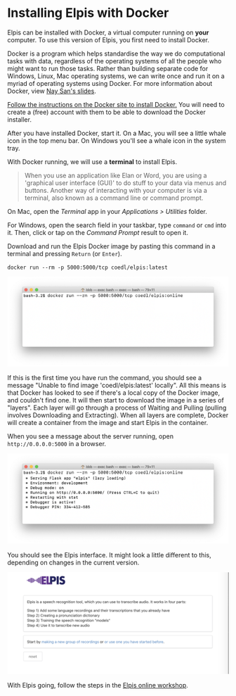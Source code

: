 # Installing Elpis with Docker

Elpis can be installed with Docker, a virtual computer running on **your** computer. To use this version of Elpis, you first need to install Docker.


Docker is a program which helps standardise the way we do computational tasks with data, regardless of the operating systems of all the people who might want to run those tasks. Rather than building separate code for Windows, Linux, Mac operating systems, we can write once and run it on a myriad of operating systems using Docker. For more information about Docker, view [Nay San's slides](http://goo.gl/qxQDPP).

[Follow the instructions on the Docker site to install Docker.](https://www.docker.com/products/docker-desktop)
You will need to create a (free) account with them to be able to download the Docker installer.


After you have installed Docker, start it. On a Mac, you will see a little whale icon in the top menu bar. On Windows you'll see a whale icon in the system tray.

With Docker running, we will use a **terminal** to install Elpis.

 > When you use an application like Elan or Word, you are using a 'graphical user interface (GUI)' to do stuff to your data via menus and buttons. Another way of interacting with your computer is via a terminal, also known as a command line or command prompt.

On Mac, open the *Terminal* app in your *Applications > Utilities* folder.

For Windows, open the search field in your taskbar, type  `command` or `cmd` into it. Then, click or tap on the *Command Prompt* result to open it.

Download and run the Elpis Docker image by pasting this command in a terminal and pressing `Return` (or `Enter`).

```
docker run --rm -p 5000:5000/tcp coedl/elpis:latest
```

![Docker run](assets/elpis-workshop-with-docker/command-1-online.png)

If this is the first time you have run the command, you should see a message "Unable to find image 'coedl/elpis:latest' locally". All this means is that Docker has looked to see if there's a local copy of the Docker image, and couldn't find one. It will then start to download the image in a series of "layers". Each layer will go through a process of Waiting and Pulling (pulling involves Downloading and Extracting). When all layers are complete, Docker will create a container from the image and start Elpis in the container.

When you see a message about the server running, open `http://0.0.0.0:5000` in a browser.

![Docker run](assets/elpis-workshop-with-docker/command-2-online.png)


You should see the Elpis interface. It might look a little different to this, depending on changes in the current version.

![Docker run](assets/elpis-workshop-with-docker/10-welcome.png)


With Elpis going, follow the steps in the [Elpis online workshop](elpis-workshop.html).
